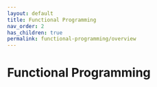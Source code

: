 ```yaml
---
layout: default
title: Functional Programming
nav_order: 2
has_children: true
permalink: functional-programming/overview
---
```


# Functional Programming
